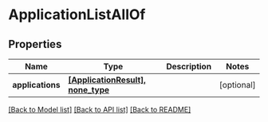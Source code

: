 # ApplicationListAllOf

## Properties
Name | Type | Description | Notes
------------ | ------------- | ------------- | -------------
**applications** | [**[ApplicationResult], none_type**](ApplicationResult.md) |  | [optional] 

[[Back to Model list]](../README.md#documentation-for-models) [[Back to API list]](../README.md#documentation-for-api-endpoints) [[Back to README]](../README.md)


